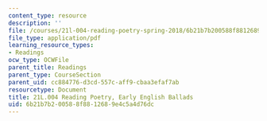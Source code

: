```yaml
---
content_type: resource
description: ''
file: /courses/21l-004-reading-poetry-spring-2018/6b21b7b200588f8812689e4c5a4d76dc_MIT21L_004S18_ballads.pdf
file_type: application/pdf
learning_resource_types:
- Readings
ocw_type: OCWFile
parent_title: Readings
parent_type: CourseSection
parent_uid: cc884776-d3cd-557c-aff9-cbaa3efaf7ab
resourcetype: Document
title: 21L.004 Reading Poetry, Early English Ballads
uid: 6b21b7b2-0058-8f88-1268-9e4c5a4d76dc
---
```

